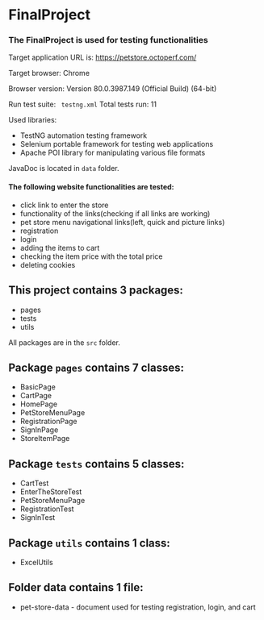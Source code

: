 # FinalProject

### The FinalProject is used for testing functionalities

Target application URL is: https://petstore.octoperf.com/

Target browser: Chrome

Browser version: Version 80.0.3987.149 (Official Build) (64-bit)

Run test suite: ` testng.xml` Total tests run: 11

Used libraries:

- TestNG automation testing framework
- Selenium portable framework for testing web applications
- Apache POI library for manipulating various file formats

JavaDoc is located in `data` folder.

#### The following website functionalities are tested:

- click link to enter the store
- functionality of the links(checking if all links are working)
- pet store menu navigational links(left, quick and picture links)
- registration
- login
- adding the items to cart
- checking the item price with the total price
- deleting cookies


## This project contains 3 packages:
- pages
- tests
- utils

All packages are in the `src` folder.

## Package `pages` contains 7 classes:
- BasicPage
- CartPage
- HomePage
- PetStoreMenuPage
- RegistrationPage
- SignInPage
- StoreItemPage


## Package `tests` contains 5 classes:
- CartTest
- EnterTheStoreTest
- PetStoreMenuPage
- RegistrationTest
- SignInTest

## Package `utils` contains 1 class:
- ExcelUtils

## Folder **data** contains 1 file:
- pet-store-data - document used for testing registration, login, and cart
